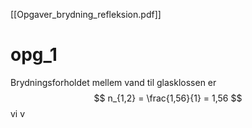 [[Opgaver_brydning_refleksion.pdf]]

# opg_1
Brydningsforholdet mellem vand til glasklossen er
$$
n_{1,2} = \frac{1,56}{1} = 1,56
$$
vi v